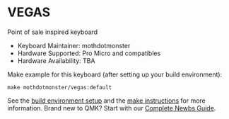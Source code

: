 # VEGAS

Point of sale inspired keyboard

* Keyboard Maintainer: mothdotmonster
* Hardware Supported: Pro Micro and compatibles
* Hardware Availability: TBA

Make example for this keyboard (after setting up your build environment):

    make mothdotmonster/vegas:default

See the [build environment setup](https://docs.qmk.fm/#/getting_started_build_tools) and the [make instructions](https://docs.qmk.fm/#/getting_started_make_guide) for more information. Brand new to QMK? Start with our [Complete Newbs Guide](https://docs.qmk.fm/#/newbs).
